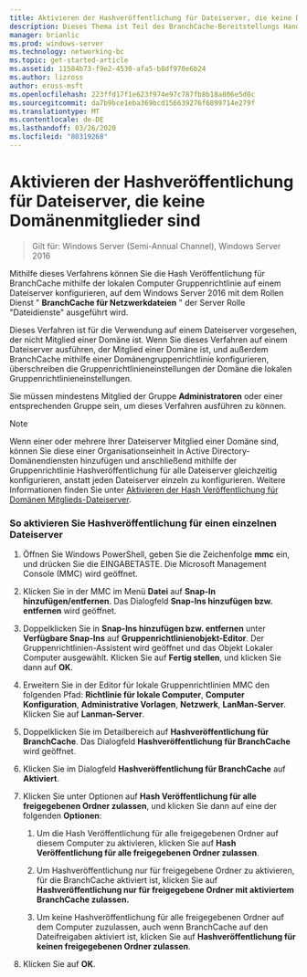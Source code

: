 ```yaml
---
title: Aktivieren der Hashveröffentlichung für Dateiserver, die keine Domänenmitglieder sind
description: Dieses Thema ist Teil des BranchCache-Bereitstellungs Handbuchs für Windows Server 2016, das zeigt, wie BranchCache im Modus für verteilte und gehostete Caches bereitgestellt wird, um die WAN-Bandbreitenauslastung in Zweigniederlassungen zu optimieren.
manager: brianlic
ms.prod: windows-server
ms.technology: networking-bc
ms.topic: get-started-article
ms.assetid: 11584b73-f9e2-4530-afa5-b8df970e6b24
ms.author: lizross
author: eross-msft
ms.openlocfilehash: 223ffd17f1e623f974e97c787fb8b18a806e5d0c
ms.sourcegitcommit: da7b9bce1eba369bcd156639276f6899714e279f
ms.translationtype: MT
ms.contentlocale: de-DE
ms.lasthandoff: 03/26/2020
ms.locfileid: "80319268"
---
```

# <a name="enable-hash-publication-for-non-domain-member-file-servers"></a>Aktivieren der Hashveröffentlichung für Dateiserver, die keine Domänenmitglieder sind

>Gilt für: Windows Server (Semi-Annual Channel), Windows Server 2016

Mithilfe dieses Verfahrens können Sie die Hash Veröffentlichung für BranchCache mithilfe der lokalen Computer Gruppenrichtlinie auf einem Dateiserver konfigurieren, auf dem Windows Server 2016 mit dem Rollen Dienst " **BranchCache für Netzwerkdateien** " der Server Rolle "Dateidienste" ausgeführt wird.  
  
Dieses Verfahren ist für die Verwendung auf einem Dateiserver vorgesehen, der nicht Mitglied einer Domäne ist. Wenn Sie dieses Verfahren auf einem Dateiserver ausführen, der Mitglied einer Domäne ist, und außerdem BranchCache mithilfe einer Domänengruppenrichtlinie konfigurieren, überschreiben die Gruppenrichtlinieneinstellungen der Domäne die lokalen Gruppenrichtlinieneinstellungen.  
  
Sie müssen mindestens Mitglied der Gruppe **Administratoren** oder einer entsprechenden Gruppe sein, um dieses Verfahren ausführen zu können.  
  
> [!NOTE]  
> Wenn einer oder mehrere Ihrer Dateiserver Mitglied einer Domäne sind, können Sie diese einer Organisationseinheit in Active Directory-Domänendiensten hinzufügen und anschließend mithilfe der Gruppenrichtlinie Hashveröffentlichung für alle Dateiserver gleichzeitig konfigurieren, anstatt jeden Dateiserver einzeln zu konfigurieren. Weitere Informationen finden Sie unter [Aktivieren der Hash Veröffentlichung für Domänen Mitglieds-Dateiserver](../../branchcache/deploy/Enable-Hash-Publication-for-Domain-Member-File-Servers.md).  
  
### <a name="to-enable-hash-publication-for-one-file-server"></a>So aktivieren Sie Hashveröffentlichung für einen einzelnen Dateiserver  
  
1.  Öffnen Sie Windows PowerShell, geben Sie die Zeichenfolge **mmc** ein, und drücken Sie die EINGABETASTE. Die Microsoft Management Console (MMC) wird geöffnet.  
  
2.  Klicken Sie in der MMC im Menü **Datei** auf **Snap-In hinzufügen/entfernen**. Das Dialogfeld **Snap-Ins hinzufügen bzw. entfernen** wird geöffnet.  
  
3.  Doppelklicken Sie in **Snap-Ins hinzufügen bzw. entfernen** unter **Verfügbare Snap-Ins** auf **Gruppenrichtlinienobjekt-Editor**. Der Gruppenrichtlinien-Assistent wird geöffnet und das Objekt Lokaler Computer ausgewählt. Klicken Sie auf **Fertig stellen**, und klicken Sie dann auf **OK**.  
  
4.  Erweitern Sie in der Editor für lokale Gruppenrichtlinien MMC den folgenden Pfad: **Richtlinie für lokale Computer**, **Computer Konfiguration**, **Administrative Vorlagen**, **Netzwerk**, **LanMan-Server**. Klicken Sie auf **Lanman-Server**.  
  
5.  Doppelklicken Sie im Detailbereich auf **Hashveröffentlichung für BranchCache**. Das Dialogfeld **Hashveröffentlichung für BranchCache** wird geöffnet.  
  
6.  Klicken Sie im Dialogfeld **Hashveröffentlichung für BranchCache** auf **Aktiviert**.  
  
7.  Klicken Sie unter Optionen auf **Hash Veröffentlichung für alle freigegebenen Ordner zulassen**, und klicken Sie dann auf eine der folgenden **Optionen**:  
  
    1.  Um die Hash Veröffentlichung für alle freigegebenen Ordner auf diesem Computer zu aktivieren, klicken Sie auf **Hash Veröffentlichung für alle freigegebenen Ordner zulassen**.  
  
    2.  Um Hashveröffentlichung nur für freigegebene Ordner zu aktivieren, für die BranchCache aktiviert ist, klicken Sie auf **Hashveröffentlichung nur für freigegebene Ordner mit aktiviertem BranchCache zulassen.**  
  
    3.  Um keine Hashveröffentlichung für alle freigegebenen Ordner auf dem Computer zuzulassen, auch wenn BranchCache auf den Dateifreigaben aktiviert ist, klicken Sie auf **Hashveröffentlichung für keinen freigegebenen Ordner zulassen**.  
  
8.  Klicken Sie auf **OK**.  
  


